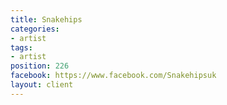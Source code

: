 ```yaml
---
title: Snakehips
categories:
- artist
tags:
- artist
position: 226
facebook: https://www.facebook.com/Snakehipsuk
layout: client
---
```


